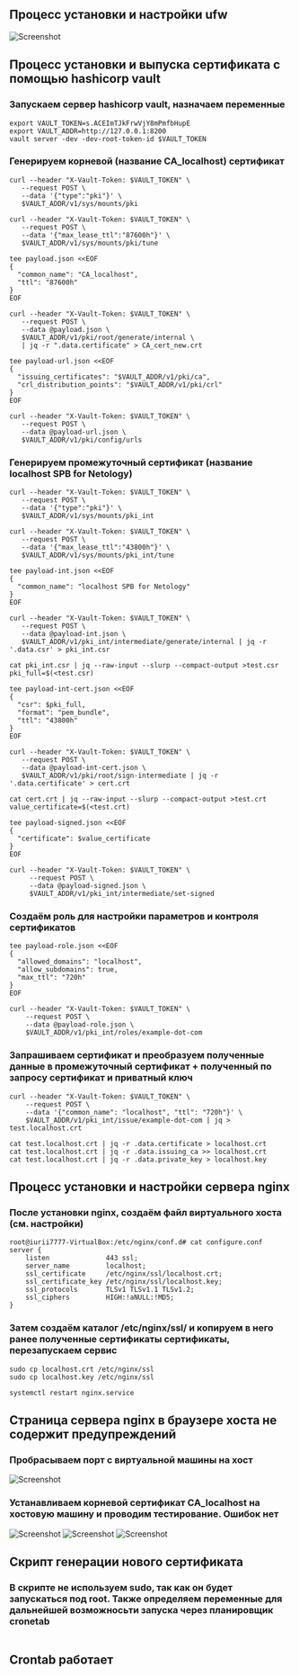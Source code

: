 ## **Процесс установки и настройки ufw**
![Screenshot](1.jpg)
## **Процесс установки и выпуска сертификата с помощью hashicorp vault**
### **Запускаем сервер hashicorp vault, назначаем переменные**
```
export VAULT_TOKEN=s.ACEImTJkFrwVjY8mPmfbHupE
export VAULT_ADDR=http://127.0.0.1:8200
vault server -dev -dev-root-token-id $VAULT_TOKEN
```
### **Генерируем корневой (название CA_localhost) сертификат**
```
curl --header "X-Vault-Token: $VAULT_TOKEN" \
   --request POST \
   --data '{"type":"pki"}' \
   $VAULT_ADDR/v1/sys/mounts/pki

curl --header "X-Vault-Token: $VAULT_TOKEN" \
   --request POST \
   --data '{"max_lease_ttl":"87600h"}' \
   $VAULT_ADDR/v1/sys/mounts/pki/tune

tee payload.json <<EOF
{
  "common_name": "CA_localhost",
  "ttl": "87600h"
}
EOF

curl --header "X-Vault-Token: $VAULT_TOKEN" \
   --request POST \
   --data @payload.json \
   $VAULT_ADDR/v1/pki/root/generate/internal \
   | jq -r ".data.certificate" > CA_cert_new.crt

tee payload-url.json <<EOF
{
  "issuing_certificates": "$VAULT_ADDR/v1/pki/ca",
  "crl_distribution_points": "$VAULT_ADDR/v1/pki/crl"
}
EOF

curl --header "X-Vault-Token: $VAULT_TOKEN" \
   --request POST \
   --data @payload-url.json \
   $VAULT_ADDR/v1/pki/config/urls
```  
### **Генерируем промежуточный сертификат (название localhost SPB for Netology)**
``` 
curl --header "X-Vault-Token: $VAULT_TOKEN" \
   --request POST \
   --data '{"type":"pki"}' \
   $VAULT_ADDR/v1/sys/mounts/pki_int

curl --header "X-Vault-Token: $VAULT_TOKEN" \
   --request POST \
   --data '{"max_lease_ttl":"43800h"}' \
   $VAULT_ADDR/v1/sys/mounts/pki_int/tune

tee payload-int.json <<EOF
{
  "common_name": "localhost SPB for Netology"
}
EOF

curl --header "X-Vault-Token: $VAULT_TOKEN" \
   --request POST \
   --data @payload-int.json \
   $VAULT_ADDR/v1/pki_int/intermediate/generate/internal | jq -r  '.data.csr' > pki_int.csr

cat pki_int.csr | jq --raw-input --slurp --compact-output >test.csr
pki_full=$(<test.csr)

tee payload-int-cert.json <<EOF
{
  "csr": $pki_full,
  "format": "pem_bundle",
  "ttl": "43800h"
}
EOF

curl --header "X-Vault-Token: $VAULT_TOKEN" \
   --request POST \
   --data @payload-int-cert.json \
   $VAULT_ADDR/v1/pki/root/sign-intermediate | jq -r  '.data.certificate' > cert.crt

cat cert.crt | jq --raw-input --slurp --compact-output >test.crt
value_certificate=$(<test.crt)

tee payload-signed.json <<EOF
{
  "certificate": $value_certificate
}
EOF

curl --header "X-Vault-Token: $VAULT_TOKEN" \
     --request POST \
     --data @payload-signed.json \
     $VAULT_ADDR/v1/pki_int/intermediate/set-signed
``` 
### **Создаём роль для настройки параметров и контроля сертификатов**
``` 
tee payload-role.json <<EOF
{
  "allowed_domains": "localhost",
  "allow_subdomains": true,
  "max_ttl": "720h"
}
EOF

curl --header "X-Vault-Token: $VAULT_TOKEN" \
    --request POST \
    --data @payload-role.json \
    $VAULT_ADDR/v1/pki_int/roles/example-dot-com
```
### **Запрашиваем сертификат и преобразуем полученные данные в промежуточный сертификат + полученный по запросу сертификат и приватный ключ**
``` 
curl --header "X-Vault-Token: $VAULT_TOKEN" \
    --request POST \
    --data '{"common_name": "localhost", "ttl": "720h"}' \
    $VAULT_ADDR/v1/pki_int/issue/example-dot-com | jq > test.localhost.crt 

cat test.localhost.crt | jq -r .data.certificate > localhost.crt
cat test.localhost.crt | jq -r .data.issuing_ca >> localhost.crt
cat test.localhost.crt | jq -r .data.private_key > localhost.key
```
## **Процесс установки и настройки сервера nginx**
### **После установки nginx, создаём файл виртуального хоста (см. настройки)**
```
root@iurii7777-VirtualBox:/etc/nginx/conf.d# cat configure.conf 
server {
    listen              443 ssl;
    server_name         localhost;
    ssl_certificate     /etc/nginx/ssl/localhost.crt;
    ssl_certificate_key /etc/nginx/ssl/localhost.key;
    ssl_protocols       TLSv1 TLSv1.1 TLSv1.2;
    ssl_ciphers         HIGH:!aNULL:!MD5;
}
```
### **Затем создаём каталог /etc/nginx/ssl/ и копируем в него ранее полученные сертификаты сертификаты, перезапускаем сервис**
```
sudo cp localhost.crt /etc/nginx/ssl
sudo cp localhost.key /etc/nginx/ssl

systemctl restart nginx.service
```
## **Страница сервера nginx в браузере хоста не содержит предупреждений**
### **Пробрасываем порт с виртуальной машины на хост**
![Screenshot](2.jpg)
### **Устанавливаем корневой сертификат CA_localhost на хостовую машину и проводим тестирование. Ошибок нет**
![Screenshot](3.jpg)
![Screenshot](4.jpg)
![Screenshot](5.jpg)
## **Скрипт генерации нового сертификата**
### **В скрипте не используем sudo, так как он будет запускаться под root. Также определяем переменные для дальнейшей возможносьти запуска через планировщик cronetab**
```

```
## **Crontab работает**
